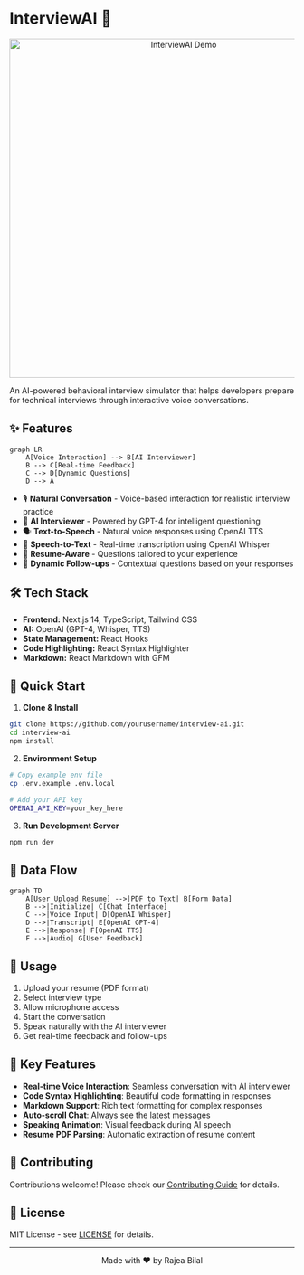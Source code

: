 # InterviewAI 🤖 

<div align="center">
  <img src="public/demo.gif" alt="InterviewAI Demo" width="600"/>
</div>

An AI-powered behavioral interview simulator that helps developers prepare for technical interviews through interactive voice conversations.

## ✨ Features

```mermaid
graph LR
    A[Voice Interaction] --> B[AI Interviewer]
    B --> C[Real-time Feedback]
    C --> D[Dynamic Questions]
    D --> A
```

- 🎙️ **Natural Conversation** - Voice-based interaction for realistic interview practice
- 🤖 **AI Interviewer** - Powered by GPT-4 for intelligent questioning
- 🗣️ **Text-to-Speech** - Natural voice responses using OpenAI TTS
- 📝 **Speech-to-Text** - Real-time transcription using OpenAI Whisper
- 📄 **Resume-Aware** - Questions tailored to your experience
- 🔄 **Dynamic Follow-ups** - Contextual questions based on your responses

## 🛠️ Tech Stack

- **Frontend:** Next.js 14, TypeScript, Tailwind CSS
- **AI:** OpenAI (GPT-4, Whisper, TTS)
- **State Management:** React Hooks
- **Code Highlighting:** React Syntax Highlighter
- **Markdown:** React Markdown with GFM

## 🚀 Quick Start

1. **Clone & Install**
```bash
git clone https://github.com/yourusername/interview-ai.git
cd interview-ai
npm install
```

2. **Environment Setup**
```bash
# Copy example env file
cp .env.example .env.local

# Add your API key
OPENAI_API_KEY=your_key_here
```

3. **Run Development Server**
```bash
npm run dev
```

## 🔄 Data Flow

```mermaid
graph TD
    A[User Upload Resume] -->|PDF to Text| B[Form Data]
    B -->|Initialize| C[Chat Interface]
    C -->|Voice Input| D[OpenAI Whisper]
    D -->|Transcript| E[OpenAI GPT-4]
    E -->|Response| F[OpenAI TTS]
    F -->|Audio| G[User Feedback]
```

## 📝 Usage

1. Upload your resume (PDF format)
2. Select interview type
3. Allow microphone access
4. Start the conversation
5. Speak naturally with the AI interviewer
6. Get real-time feedback and follow-ups

## 🎯 Key Features

- **Real-time Voice Interaction**: Seamless conversation with AI interviewer
- **Code Syntax Highlighting**: Beautiful code formatting in responses
- **Markdown Support**: Rich text formatting for complex responses
- **Auto-scroll Chat**: Always see the latest messages
- **Speaking Animation**: Visual feedback during AI speech
- **Resume PDF Parsing**: Automatic extraction of resume content

## 🤝 Contributing

Contributions welcome! Please check our [Contributing Guide](CONTRIBUTING.md) for details.

## 📄 License

MIT License - see [LICENSE](LICENSE) for details.

---
<div align="center">
  Made with ❤️ by Rajea Bilal
</div>